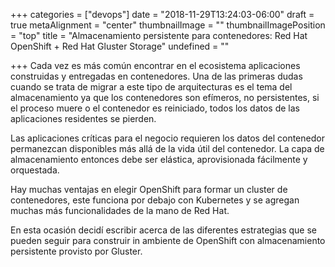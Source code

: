 +++
categories = ["devops"]
date = "2018-11-29T13:24:03-06:00"
draft = true
metaAlignment = "center"
thumbnailImage = ""
thumbnailImagePosition = "top"
title = "Almacenamiento persistente para contenedores: Red Hat OpenShift + Red Hat Gluster Storage"
undefined = ""

+++
Cada vez es más común encontrar en el ecosistema  aplicaciones construidas y entregadas en contenedores. Una de las primeras dudas cuando se trata de migrar a este tipo de arquitecturas es el tema del almacenamiento ya que los contenedores son efímeros, no persistentes, si el proceso muere o el contenedor es reiniciado, todos los datos de las aplicaciones residentes se pierden.  
  
Las aplicaciones críticas para el negocio requieren los datos del contenedor permanezcan disponibles más allá de la vida útil del contenedor. La capa de almacenamiento entonces debe ser elástica, aprovisionada  fácilmente y orquestada.  
  
Hay muchas ventajas en elegir OpenShift para formar un cluster de contenedores, este funciona por debajo con Kubernetes y se agregan muchas más funcionalidades de la mano de Red Hat.

En esta ocasión decidí escribir acerca de las diferentes estrategias que se pueden seguir para construir in ambiente de OpenShift con almacenamiento persistente provisto por Gluster.